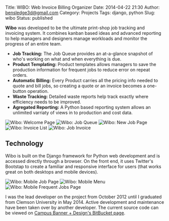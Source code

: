 Title: WIBO: Web Invoice Billing Organizer
Date: 2014-04-22 21:30
Author: bensledge3d@gmail.com
Category: Projects
Tags: django, python
Slug: wibo
Status: published

**Wibo** was developed to be the ultimate print-shop job tracking and
invoicing system. It combines kanban based ideas and advanced reporting
to help managers and designers manage workloads and monitor the progress
of an entire team.

-   **Job Tracking:** The Job Queue provides an at-a-glance snapshot of
    who's working on what and when everything is due.
-   **Product Templating:** Product templates allows managers to save
    the production information for frequent jobs to reduce error on
    repeat orders.
-   **Automatic Billing:** Every Product carries all the pricing info
    needed to quote and bill jobs, so creating a quote or an invoice
    becomes a one-button operation.
-   **Waste Tracking:** Detailed waste reports help track exactly where
    efficiency needs to be improved.
-   **Agregated Reporting:** A Python based reporting system allows an
    unlimited varriaty of views in to production and cost data.

![Wibo: Welcome Page]({filename}/images/wibo_welcome.png)
![Wibo: Job Queue]({filename}/images/wibo_jobqueue.png)
![Wibo: New Job Page]({filename}/images/wibo_newjob.png)
![Wibo: Invoice List]({filename}/images/wibo_invoices.png)
![Wibo: Job Invoice]({filename}/images/wibo_invoice.png)


Technology
----------

Wibo is built on the Django framework for Python web development and is
accessed directly through a browser. On the front end, it uses Twitter's
Bootstap to create a familiar and responsive interface for users (that
works great on both desktops and mobile devices).

![Wibo: Mobile Job Page]({filename}/images/wibo_mobile_job.png)
![Wibo: Mobile Menu]({filename}/images/wibo_mobile_menu.png)
![Wibo: Mobile Frequent Jobs Page]({filename}/images/wibo_mobile_frequentjobs.png)


I was the lead developer on the project from October 2012 until I
graduated from Clemson University in May 2014. Active development and
maintenance have been taken over by another developer. The current
source code can be viewed on [Campus Banner + Design's BitBucket
page](https://bitbucket.org/cbplusd/wibo/).

